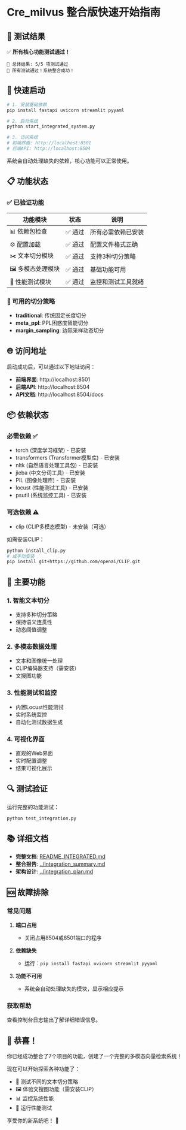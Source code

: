 # Cre_milvus 整合版快速开始指南

## 🎉 测试结果

✅ **所有核心功能测试通过！**

```
🎯 总体结果: 5/5 项测试通过
🎉 所有测试通过！系统整合成功！
```

## 🚀 快速启动

```bash
# 1. 安装基础依赖
pip install fastapi uvicorn streamlit pyyaml

# 2. 启动系统
python start_integrated_system.py

# 3. 访问系统
# 前端界面: http://localhost:8501
# 后端API: http://localhost:8504
```

系统会自动处理缺失的依赖，核心功能可以正常使用。

## 📋 功能状态

### ✅ 已验证功能

| 功能模块 | 状态 | 说明 |
|---------|------|------|
| 📊 依赖包检查 | ✅ 通过 | 所有必需依赖已安装 |
| ⚙️ 配置加载 | ✅ 通过 | 配置文件格式正确 |
| ✂️ 文本切分模块 | ✅ 通过 | 支持3种切分策略 |
| 🖼️ 多模态处理模块 | ✅ 通过 | 基础功能可用 |
| 🧪 性能测试模块 | ✅ 通过 | 监控和测试工具就绪 |

### 🔧 可用的切分策略

- **traditional**: 传统固定长度切分
- **meta_ppl**: PPL困惑度智能切分
- **margin_sampling**: 边际采样动态切分

## 🌐 访问地址

启动成功后，可以通过以下地址访问：

- **前端界面**: http://localhost:8501
- **后端API**: http://localhost:8504
- **API文档**: http://localhost:8504/docs

## 📦 依赖状态

### 必需依赖 ✅
- torch (深度学习框架) - 已安装
- transformers (Transformer模型库) - 已安装
- nltk (自然语言处理工具包) - 已安装
- jieba (中文分词工具) - 已安装
- PIL (图像处理库) - 已安装
- locust (性能测试工具) - 已安装
- psutil (系统监控工具) - 已安装

### 可选依赖 ⚠️
- clip (CLIP多模态模型) - 未安装（可选）

如需安装CLIP：
```bash
python install_clip.py
# 或手动安装
pip install git+https://github.com/openai/CLIP.git
```

## 🎯 主要功能

### 1. 智能文本切分
- 支持多种切分策略
- 保持语义连贯性
- 动态阈值调整

### 2. 多模态数据处理
- 文本和图像统一处理
- CLIP编码器支持（需安装）
- 文搜图功能

### 3. 性能测试和监控
- 内置Locust性能测试
- 实时系统监控
- 自动化测试数据生成

### 4. 可视化界面
- 直观的Web界面
- 实时配置调整
- 结果可视化展示

## 🔍 测试验证

运行完整的功能测试：

```bash
python test_integration.py
```

## 📚 详细文档

- **完整文档**: [README_INTEGRATED.md](README_INTEGRATED.md)
- **整合报告**: [../integration_summary.md](../integration_summary.md)
- **架构设计**: [../integration_plan.md](../integration_plan.md)

## 🆘 故障排除

### 常见问题

1. **端口占用**
   - 关闭占用8504或8501端口的程序

2. **依赖缺失**
   - 运行：`pip install fastapi uvicorn streamlit pyyaml`

3. **功能不可用**
   - 系统会自动处理缺失的模块，显示相应提示

### 获取帮助

查看控制台日志输出了解详细错误信息。

## 🎊 恭喜！

你已经成功整合了7个项目的功能，创建了一个完整的多模态向量检索系统！

现在可以开始探索各种功能了：
- 📝 测试不同的文本切分策略
- 🖼️ 体验文搜图功能（需安装CLIP）
- 📊 监控系统性能
- 🧪 运行性能测试

享受你的新系统吧！ 🚀